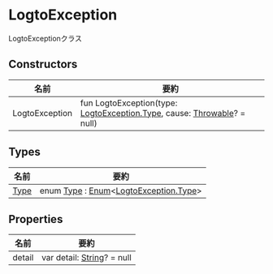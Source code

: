 # LogtoException

LogtoExceptionクラス

## Constructors

| 名前           | 要約                                                                                                                                                                  |
| -------------- | ---------------------------------------------------------------------------------------------------------------------------------------------------------------------- |
| LogtoException | fun LogtoException(type: [LogtoException.Type](-type/index.md), cause: [Throwable](https://kotlinlang.org/api/latest/jvm/stdlib/kotlin/-throwable/index.html)? = null) |

## Types

| 名前                   | 要約                                                                                                                                                 |
| ---------------------- | ------------------------------------------------------------------------------------------------------------------------------------------------------- |
| [Type](-type/index.md) | enum [Type](-type/index.md) : [Enum](https://kotlinlang.org/api/latest/jvm/stdlib/kotlin/-enum/index.html)&lt;[LogtoException.Type](-type/index.md)&gt; |

## Properties

| 名前   | 要約                                                                                              |
| ------ | ---------------------------------------------------------------------------------------------------- |
| detail | var detail: [String](https://kotlinlang.org/api/latest/jvm/stdlib/kotlin/-string/index.html)? = null |